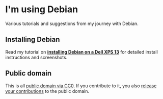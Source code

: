 # I'm using Debian

Various tutorials and suggestions from my journey with Debian.

## Installing Debian

Read my tutorial on **[installing Debian on a Dell XPS 13](installing.md)** for detailed install instructions and screenshots.

## Public domain

This is all [public domain via CC0](LICENSE). If you contribute to it, you also [release your contributions](CONTRIBUTING.md) to the public domain.
